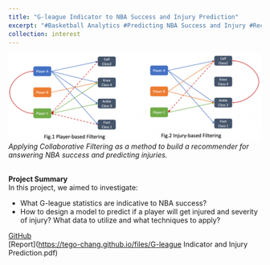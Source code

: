```yaml
---
title: "G-league Indicator to NBA Success and Injury Prediction"
excerpt: "#Basketball Analytics #Predicting NBA Success and Injury #Recommender System"
collection: interest
---
```


![Product Idea](/images/G_league.png)
*Applying Collaborative Filtering as a method to build a recommender for answering NBA success and predicting injuries.*<br/><br/>

**Project Summary** <br/>
In this project, we aimed to investigate:
* What G-league statistics are indicative to NBA success?
* How to design a model to predict if a player will get injured and severity of injury? What data to utilize and what techniques to apply?

[GitHub](https://github.com/Tego-Chang/Sports-Analytics/tree/main/G-league%20Indicator%20and%20Injury%20Prediction)<br/>
[Report](https://tego-chang.github.io/files/G-league Indicator and Injury Prediction.pdf)
